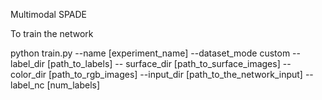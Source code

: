 Multimodal SPADE

To train the network

python train.py --name [experiment_name] --dataset_mode custom --label_dir [path_to_labels] -- surface_dir [path_to_surface_images] --color_dir [path_to_rgb_images] --input_dir [path_to_the_network_input] --label_nc [num_labels]
